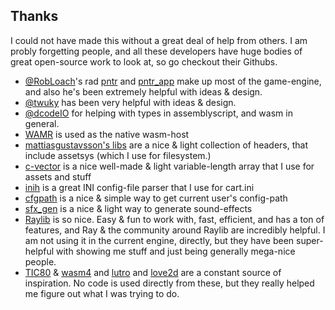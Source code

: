 ## Thanks

I could not have made this without a great deal of help from others. I am probly forgetting people, and all these developers have huge bodies of great open-source work to look at, so go checkout their Githubs.

- [@RobLoach](https://github.com/RobLoach)'s rad [pntr](https://github.com/robloach/pntr) and [pntr_app](https://github.com/robloach/pntr_app) make up most of the game-engine, and also he's been extremely helpful with ideas & design.
- [@twuky](https://github.com/twuky) has been very helpful with ideas & design.
- [@dcodeIO](https://github.com/dcodeIO) for helping with types in assemblyscript, and wasm in general.
- [WAMR](https://github.com/bytecodealliance/wasm-micro-runtime) is used as the native wasm-host
- [mattiasgustavsson's libs](https://github.com/mattiasgustavsson/libs) are a nice & light collection of headers, that include assetsys (which I use for filesystem.)
- [c-vector](https://github.com/eteran/c-vector/) is a nice well-made & light variable-length array that I use for assets and stuff
- [inih](https://github.com/benhoyt/inih)  is a great INI config-file parser that I use for cart.ini
- [cfgpath](https://github.com/Malvineous/cfgpath) is a nice & simple way to get current user's config-path
- [sfx_gen](https://github.com/WickedSmoke/sfx_gen) is a nice & light way to generate sound-effects
- [Raylib](https://www.raylib.com/) is so nice. Easy & fun to work with, fast, efficient, and has a ton of features, and Ray & the community around Raylib are incredibly helpful. I am not using it in the current engine, directly, but they have been super-helpful with showing me stuff and just being generally mega-nice people.
- [TIC80](https://tic80.com/) & [wasm4](https://wasm4.org/) and [lutro](https://www.libretro.com/index.php/lutro-easy-retro-game-creation-powered-by-libretro/) and [love2d](https://love2d.org/) are a constant source of inspiration. No code is used directly from these, but they really helped me figure out what I was trying to do.
